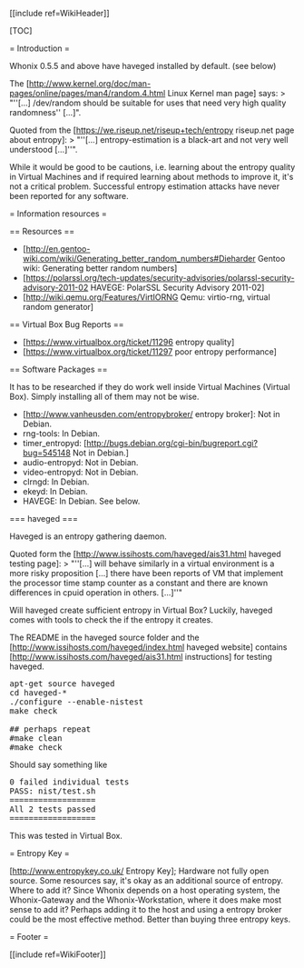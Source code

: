 [[include ref=WikiHeader]]

[TOC]

= Introduction =

Whonix 0.5.5 and above have haveged installed by default. (see below)

The [http://www.kernel.org/doc/man-pages/online/pages/man4/random.4.html Linux Kernel man page] says: &gt; &quot;''[...] /dev/random should be suitable for uses that need very high quality randomness'' [...]&quot;.

Quoted from the [https://we.riseup.net/riseup+tech/entropy riseup.net page about entropy]: &gt; &quot;''[...] entropy-estimation is a black-art and not very well understood [...]''&quot;.

While it would be good to be cautions, i.e. learning about the entropy quality in Virtual Machines and if required learning about methods to improve it, it's not a critical problem. Successful entropy estimation attacks have never been reported for any software.

= Information resources =

== Resources ==

* [http://en.gentoo-wiki.com/wiki/Generating_better_random_numbers#Dieharder Gentoo wiki: Generating better random numbers]
* [https://polarssl.org/tech-updates/security-advisories/polarssl-security-advisory-2011-02 HAVEGE: PolarSSL Security Advisory 2011-02]
* [http://wiki.qemu.org/Features/VirtIORNG Qemu: virtio-rng, virtual random generator]

== Virtual Box Bug Reports ==

* [https://www.virtualbox.org/ticket/11296 entropy quality]
* [https://www.virtualbox.org/ticket/11297 poor entropy performance]

== Software Packages ==

It has to be researched if they do work well inside Virtual Machines (Virtual Box). Simply installing all of them may not be wise.

* [http://www.vanheusden.com/entropybroker/ entropy broker]: Not in Debian.
* rng-tools: In Debian.
* timer_entropyd: [http://bugs.debian.org/cgi-bin/bugreport.cgi?bug=545148 Not in Debian.]
* audio-entropyd: Not in Debian.
* video-entropyd: Not in Debian.
* clrngd: In Debian.
* ekeyd: In Debian.
* HAVEGE: In Debian. See below.

=== haveged ===

Haveged is an entropy gathering daemon.

Quoted form the [http://www.issihosts.com/haveged/ais31.html haveged testing page]: &gt; &quot;''[...] will behave similarly in a virtual environment is a more risky proposition [...] there have been reports of VM that implement the processor time stamp counter as a constant and there are known differences in cpuid operation in others. [...]''&quot;

Will haveged create sufficient entropy in Virtual Box? Luckily, haveged comes with tools to check the if the entropy it creates.

The README in the haveged source folder and the [http://www.issihosts.com/haveged/index.html haveged website] contains [http://www.issihosts.com/haveged/ais31.html instructions] for testing haveged.

<pre>apt-get source haveged
cd haveged-*
./configure --enable-nistest
make check

## perhaps repeat
#make clean
#make check</pre>
Should say something like

<pre>0 failed individual tests
PASS: nist/test.sh
==================
All 2 tests passed
==================</pre>
This was tested in Virtual Box.

= Entropy Key =

[http://www.entropykey.co.uk/ Entropy Key]; Hardware not fully open source. Some resources say, it's okay as an additional source of entropy. Where to add it? Since Whonix depends on a host operating system, the Whonix-Gateway and the Whonix-Workstation, where it does make most sense to add it? Perhaps adding it to the host and using a entropy broker could be the most effective method. Better than buying three entropy keys.

= Footer =

[[include ref=WikiFooter]]

